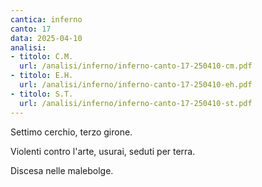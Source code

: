 ```yaml
---
cantica: inferno
canto: 17
data: 2025-04-10
analisi:
- titolo: C.M.
  url: /analisi/inferno/inferno-canto-17-250410-cm.pdf
- titolo: E.H.
  url: /analisi/inferno/inferno-canto-17-250410-eh.pdf
- titolo: S.T.
  url: /analisi/inferno/inferno-canto-17-250410-st.pdf
---
```


Settimo cerchio, terzo girone.

Violenti contro l'arte, usurai, seduti per terra.

Discesa nelle malebolge.